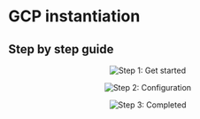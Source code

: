 # GCP instantiation

## Step by step guide

<p align="center"><img src="/images/GCP/01.png" alt="Step 1: Get started"></p>
<p align="center"><img src="/images/GCP/02.png" alt="Step 2: Configuration" ></p>
<p align="center"><img src="/images/GCP/03.png" alt="Step 3: Completed" ></p>
